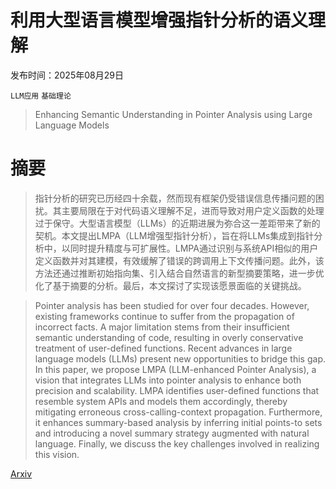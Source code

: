 # 利用大型语言模型增强指针分析的语义理解

发布时间：2025年08月29日

`LLM应用` `基础理论`

> Enhancing Semantic Understanding in Pointer Analysis using Large Language Models

# 摘要

> 指针分析的研究已历经四十余载，然而现有框架仍受错误信息传播问题的困扰。其主要局限在于对代码语义理解不足，进而导致对用户定义函数的处理过于保守。大型语言模型（LLMs）的近期进展为弥合这一差距带来了新的契机。本文提出LMPA（LLM增强型指针分析），旨在将LLMs集成到指针分析中，以同时提升精度与可扩展性。LMPA通过识别与系统API相似的用户定义函数并对其建模，有效缓解了错误的跨调用上下文传播问题。此外，该方法还通过推断初始指向集、引入结合自然语言的新型摘要策略，进一步优化了基于摘要的分析。最后，本文探讨了实现该愿景面临的关键挑战。

> Pointer analysis has been studied for over four decades. However, existing frameworks continue to suffer from the propagation of incorrect facts. A major limitation stems from their insufficient semantic understanding of code, resulting in overly conservative treatment of user-defined functions. Recent advances in large language models (LLMs) present new opportunities to bridge this gap. In this paper, we propose LMPA (LLM-enhanced Pointer Analysis), a vision that integrates LLMs into pointer analysis to enhance both precision and scalability. LMPA identifies user-defined functions that resemble system APIs and models them accordingly, thereby mitigating erroneous cross-calling-context propagation. Furthermore, it enhances summary-based analysis by inferring initial points-to sets and introducing a novel summary strategy augmented with natural language. Finally, we discuss the key challenges involved in realizing this vision.

[Arxiv](https://arxiv.org/abs/2508.21454)